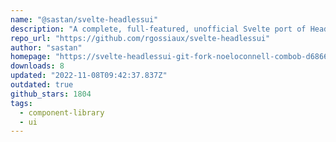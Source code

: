 ```yaml
---
name: "@sastan/svelte-headlessui"
description: "A complete, full-featured, unofficial Svelte port of Headless UI, an unstyled, fully accessible UI component library."
repo_url: "https://github.com/rgossiaux/svelte-headlessui"
author: "sastan"
homepage: "https://svelte-headlessui-git-fork-noeloconnell-combob-d68663-rgossiaux.vercel.app"
downloads: 8
updated: "2022-11-08T09:42:37.837Z"
outdated: true
github_stars: 1804
tags: 
  - component-library
  - ui
---
```


